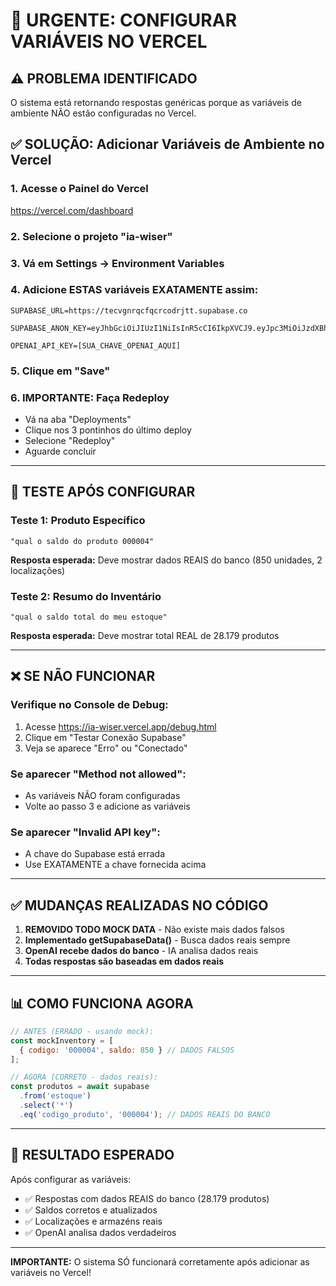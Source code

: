 # 🚨 URGENTE: CONFIGURAR VARIÁVEIS NO VERCEL

## ⚠️ PROBLEMA IDENTIFICADO
O sistema está retornando respostas genéricas porque as variáveis de ambiente NÃO estão configuradas no Vercel.

## ✅ SOLUÇÃO: Adicionar Variáveis de Ambiente no Vercel

### 1. Acesse o Painel do Vercel
https://vercel.com/dashboard

### 2. Selecione o projeto "ia-wiser"

### 3. Vá em Settings → Environment Variables

### 4. Adicione ESTAS variáveis EXATAMENTE assim:

```env
SUPABASE_URL=https://tecvgnrqcfqcrcodrjtt.supabase.co

SUPABASE_ANON_KEY=eyJhbGciOiJIUzI1NiIsInR5cCI6IkpXVCJ9.eyJpc3MiOiJzdXBhYmFzZSIsInJlZiI6InRlY3ZnbnJxY2ZxY3Jjb2RyanR0Iiwicm9sZSI6ImFub24iLCJpYXQiOjE3NTcxNzYyNzUsImV4cCI6MjA3Mjc1MjI3NX0.zj1LLK8iDRCDq9SpedhTwZNnSOdG3WNc9nH5xBBcx1A

OPENAI_API_KEY=[SUA_CHAVE_OPENAI_AQUI]
```

### 5. Clique em "Save"

### 6. IMPORTANTE: Faça Redeploy
- Vá na aba "Deployments"
- Clique nos 3 pontinhos do último deploy
- Selecione "Redeploy"
- Aguarde concluir

---

## 🧪 TESTE APÓS CONFIGURAR

### Teste 1: Produto Específico
```
"qual o saldo do produto 000004"
```
**Resposta esperada:** Deve mostrar dados REAIS do banco (850 unidades, 2 localizações)

### Teste 2: Resumo do Inventário  
```
"qual o saldo total do meu estoque"
```
**Resposta esperada:** Deve mostrar total REAL de 28.179 produtos

---

## ❌ SE NÃO FUNCIONAR

### Verifique no Console de Debug:
1. Acesse https://ia-wiser.vercel.app/debug.html
2. Clique em "Testar Conexão Supabase"
3. Veja se aparece "Erro" ou "Conectado"

### Se aparecer "Method not allowed":
- As variáveis NÃO foram configuradas
- Volte ao passo 3 e adicione as variáveis

### Se aparecer "Invalid API key":
- A chave do Supabase está errada
- Use EXATAMENTE a chave fornecida acima

---

## ✅ MUDANÇAS REALIZADAS NO CÓDIGO

1. **REMOVIDO TODO MOCK DATA** - Não existe mais dados falsos
2. **Implementado getSupabaseData()** - Busca dados reais sempre
3. **OpenAI recebe dados do banco** - IA analisa dados reais
4. **Todas respostas são baseadas em dados reais**

---

## 📊 COMO FUNCIONA AGORA

```javascript
// ANTES (ERRADO - usando mock):
const mockInventory = [
  { codigo: '000004', saldo: 850 } // DADOS FALSOS
];

// AGORA (CORRETO - dados reais):
const produtos = await supabase
  .from('estoque')
  .select('*')
  .eq('codigo_produto', '000004'); // DADOS REAIS DO BANCO
```

---

## 🚀 RESULTADO ESPERADO

Após configurar as variáveis:
- ✅ Respostas com dados REAIS do banco (28.179 produtos)
- ✅ Saldos corretos e atualizados
- ✅ Localizações e armazéns reais
- ✅ OpenAI analisa dados verdadeiros

---

**IMPORTANTE:** O sistema SÓ funcionará corretamente após adicionar as variáveis no Vercel!